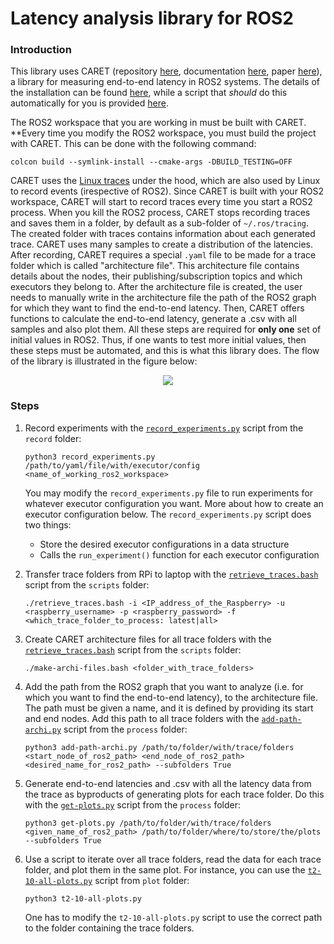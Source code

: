 # Latency analysis library for ROS2

### Introduction
This library uses CARET (repository [here](https://github.com/tier4/caret?tab=readme-ov-file), documentation [here](https://tier4.github.io/caret_doc/main/), paper [here](https://ieeexplore.ieee.org/document/10086380)), a library for measuring end-to-end latency in ROS2 systems. The details of the installation can be found [here](https://tier4.github.io/caret_doc/main/installation/installation/), while a script that *should* do this automatically for you is provided [here](https://github.com/RaduLucianR/ros2-latency-analysis/blob/main/scripts/install_caret.bash). 

The ROS2 workspace that you are working in must be built with CARET. **Every time you modify the ROS2 workspace, you must build the project with CARET. This can be done with the following command:
```
colcon build --symlink-install --cmake-args -DBUILD_TESTING=OFF
```

CARET uses the [Linux traces](https://lttng.org/) under the hood, which are also used by Linux to record events (irespective of ROS2). Since CARET is built with your ROS2 workspace, CARET will start to record traces every time you start a ROS2 process. When you kill the ROS2 process, CARET stops recording traces and saves them in a folder, by default as a sub-folder of `~/.ros/tracing`. The created folder with traces contains information about each generated trace. CARET uses many samples to create a distribution of the latencies. After recording, CARET requires a special `.yaml` file to be made for a trace folder which is called "architecture file". This architecture file contains details about the nodes, their publishing/subscription topics and which executors they belong to. After the architecture file is created, the user needs to manually write in the architecture file the path of the ROS2 graph for which they want to find the end-to-end latency. Then, CARET offers functions to calculate the end-to-end latency, generate a .csv with all samples and also plot them. All these steps are required for **only one** set of initial values in ROS2. Thus, if one wants to test more initial values, then these steps must be automated, and this is what this library does. The flow of the library is illustrated in the figure below:

<p align="center">
  <img src="https://github.com/RaduLucianR/ros2-latency-analysis/assets/57638808/47271864-ee43-496a-be08-c6fe295bbaed" />
</p>

### Steps
1. Record experiments with the [`record_experiments.py`](https://github.com/RaduLucianR/ros2-latency-analysis/blob/main/record/record_experiments.py) script from the `record` folder:
   ```
   python3 record_experiments.py /path/to/yaml/file/with/executor/config <name_of_working_ros2_workspace>
   ```
  
   You may modify the `record_experiments.py` file to run experiments for whatever executor configuration you want. More about how to create an executor configuration below. The `record_experiments.py` script does two things:
   - Store the desired executor configurations in a data structure
   - Calls the `run_experiment()` function for each executor configuration
     
2. Transfer trace folders from RPi to laptop with the [`retrieve_traces.bash`](https://github.com/RaduLucianR/ros2-latency-analysis/blob/main/scripts/retrieve_traces.bash) script from the `scripts` folder:
   ```
   ./retrieve_traces.bash -i <IP_address_of_the_Raspberry> -u <raspberry_username> -p <raspberry_password> -f <which_trace_folder_to_process: latest|all>
   ```
   
3. Create CARET architecture files for all trace folders with the [`retrieve_traces.bash`](https://github.com/RaduLucianR/ros2-latency-analysis/blob/main/scripts/make-archi-files.bash) script from the `scripts` folder:
   ```
   ./make-archi-files.bash <folder_with_trace_folders>
   ```
   
4. Add the path from the ROS2 graph that you want to analyze (i.e. for which you want to find the end-to-end latency), to the architecture file. The path must be given a name, and it is defined by providing its start and end nodes. Add this path to all trace folders with the [`add-path-archi.py`](https://github.com/RaduLucianR/ros2-latency-analysis/blob/main/process/add-path-archi.py) script from the `process` folder:
   ```
   python3 add-path-archi.py /path/to/folder/with/trace/folders <start_node_of_ros2_path> <end_node_of_ros2_path> <desired_name_for_ros2_path> --subfolders True
   ```
5. Generate end-to-end latencies and .csv with all the latency data from the trace as byproducts of generating plots for each trace folder. Do this with the [`get-plots.py`](https://github.com/RaduLucianR/ros2-latency-analysis/blob/main/process/get-plots.py) script from the `process` folder:
   ```
   python3 get-plots.py /path/to/folder/with/trace/folders <given_name_of_ros2_path> /path/to/folder/where/to/store/the/plots --subfolders True
   ```
6. Use a script to iterate over all trace folders, read the data for each trace folder, and plot them in the same plot. For instance, you can use the [`t2-10-all-plots.py`](https://github.com/RaduLucianR/ros2-latency-analysis/blob/main/plot/t2-10-all-plots.py) script from `plot` folder:
   ```
   python3 t2-10-all-plots.py
   ```
   One has to modify the `t2-10-all-plots.py` script to use the correct path to the folder containing the trace folders.
